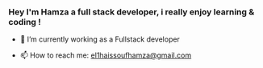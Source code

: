


### Hey I'm Hamza a full stack developer, i really enjoy learning & coding ! 

- 🔭 I’m currently working as a Fullstack developer 

- 📫 How to reach me: el1haissoufhamza@gmail.com
